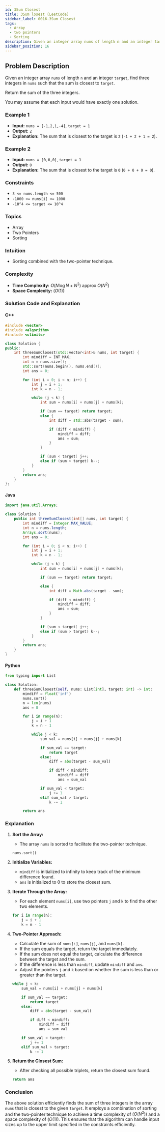 ```yaml
---
id: 3Sum Closest
title: 3Sum losest (LeetCode)
sidebar_label: 0016-3Sum Closest
tags:
  - Array
  - two pointers
  - Sorting
description: Given an integer array nums of length n and an integer target, find three integers in nums such that the sum is closest to target.
sidebar_position: 16
---
```


## Problem Description

Given an integer array `nums` of length `n` and an integer `target`, find three integers in `nums` such that the sum is closest to `target`.

Return the sum of the three integers.

You may assume that each input would have exactly one solution.

### Example 1

- **Input:** `nums = [-1,2,1,-4]`, `target = 1`
- **Output:** `2`
- **Explanation:** The sum that is closest to the target is `2` (`-1 + 2 + 1 = 2`).

### Example 2

- **Input:** `nums = [0,0,0]`, `target = 1`
- **Output:** `0`
- **Explanation:** The sum that is closest to the target is `0` (`0 + 0 + 0 = 0`).

### Constraints

- `3 <= nums.length <= 500`
- `-1000 <= nums[i] <= 1000`
- `-10^4 <= target <= 10^4`

### Topics

- Array
- Two Pointers
- Sorting

### Intuition

- Sorting combined with the two-pointer technique.

### Complexity

- **Time Complexity:** $O(N \log N + N^2)$ approx $O(N^2)$
- **Space Complexity:** $(O(1))$

### Solution Code and Explanation

#### C++

```cpp
#include <vector>
#include <algorithm>
#include <climits>

class Solution {
public:
    int threeSumClosest(std::vector<int>& nums, int target) {
        int mindiff = INT_MAX;
        int n = nums.size();
        std::sort(nums.begin(), nums.end());
        int ans = 0;

        for (int i = 0; i < n; i++) {
            int j = i + 1;
            int k = n - 1;

            while (j < k) {
                int sum = nums[i] + nums[j] + nums[k];

                if (sum == target) return target;
                else {
                    int diff = std::abs(target - sum);

                    if (diff < mindiff) {
                        mindiff = diff;
                        ans = sum;
                    }
                }

                if (sum < target) j++;
                else if (sum > target) k--;
            }
        }
        return ans;
    }
};
```

#### Java

```java
import java.util.Arrays;

class Solution {
    public int threeSumClosest(int[] nums, int target) {
        int mindiff = Integer.MAX_VALUE;
        int n = nums.length;
        Arrays.sort(nums);
        int ans = 0;

        for (int i = 0; i < n; i++) {
            int j = i + 1;
            int k = n - 1;

            while (j < k) {
                int sum = nums[i] + nums[j] + nums[k];

                if (sum == target) return target;

                else {
                    int diff = Math.abs(target - sum);

                    if (diff < mindiff) {
                        mindiff = diff;
                        ans = sum;
                    }
                }

                if (sum < target) j++;
                else if (sum > target) k--;
            }
        }
        return ans;
    }
}
```

#### Python

```python
from typing import List

class Solution:
    def threeSumClosest(self, nums: List[int], target: int) -> int:
        mindiff = float('inf')
        nums.sort()
        n = len(nums)
        ans = 0

        for i in range(n):
            j = i + 1
            k = n - 1

            while j < k:
                sum_val = nums[i] + nums[j] + nums[k]

                if sum_val == target:
                    return target
                else:
                    diff = abs(target - sum_val)

                    if diff < mindiff:
                        mindiff = diff
                        ans = sum_val

                if sum_val < target:
                    j += 1
                elif sum_val > target:
                    k -= 1

        return ans
```

### Explanation

1. **Sort the Array:**

   - The array `nums` is sorted to facilitate the two-pointer technique.

   ```python
   nums.sort()
   ```

2. **Initialize Variables:**

   - `mindiff` is initialized to infinity to keep track of the minimum difference found.
   - `ans` is initialized to 0 to store the closest sum.

3. **Iterate Through the Array:**

   - For each element `nums[i]`, use two pointers `j` and `k` to find the other two elements.

   ```python
   for i in range(n):
       j = i + 1
       k = n - 1
   ```

4. **Two-Pointer Approach:**

   - Calculate the sum of `nums[i]`, `nums[j]`, and `nums[k]`.
   - If the sum equals the target, return the target immediately.
   - If the sum does not equal the target, calculate the difference between the target and the sum.
   - If the difference is less than `mindiff`, update `mindiff` and `ans`.
   - Adjust the pointers `j` and `k` based on whether the sum is less than or greater than the target.

   ```python
   while j < k:
       sum_val = nums[i] + nums[j] + nums[k]

       if sum_val == target:
           return target
       else:
           diff = abs(target - sum_val)

           if diff < mindiff:
               mindiff = diff
               ans = sum_val

       if sum_val < target:
           j += 1
       elif sum_val > target:
           k -= 1
   ```

5. **Return the Closest Sum:**
   - After checking all possible triplets, return the closest sum found.
   ```python
   return ans
   ```

### Conclusion

The above solution efficiently finds the sum of three integers in the array `nums` that is closest to the given `target`. It employs a combination of sorting and the two-pointer technique to achieve a time complexity of $(O(N^2))$ and a space complexity of $(O(1))$. This ensures that the algorithm can handle input sizes up to the upper limit specified in the constraints efficiently.
